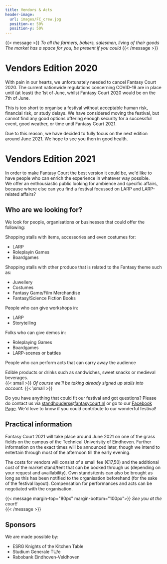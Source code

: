 ```yaml
---
title: Vendors & Acts
header-image:
  url: images/FC_crew.jpg
  position-x: 50%
  position-y: 50%
---
```


{{< message >}}
  _To all the farmers, bakers, salesmen, living of their goods_ \
  _The market has a space for you, be present if you could_
{{< /message >}}


# Vendors Edition 2020
With pain in our hearts, we unfortunately needed to cancel Fantasy Court 2020. The current nationwide regulations concerning COVID-19 are in place until (at least) the 1st of June, whilst Fantasy Court 2020 would be on the 7th of June.

This is too short to organise a festival without acceptable human risk, financial risk, or study delays. We have considered moving the festival, but cannot find any good options offering enough security for a successful event, good weather, or time until Fantasy Court 2021.

Due to this reason, we have decided to fully focus on the next edition around June 2021. We hope to see you then in good health.

# Vendors Edition 2021
In order to make Fantasy Court the best version it could be, we'd like to have people who can enrich the experience in whatever way possible. \
We offer an enthousiastic public looking for ambience and specific affairs, because where else can you find a festival focussed on LARP and LARP-related affairs?

## Who are we looking for?
We look for people, organisations or businesses that could offer the following:

Shopping stalls with items, accessories and even costumes for:
* LARP
* Roleplayin Games
* Boardgames

Shopping stalls with other produce that is related to the Fantasy theme such as:</p>
* Juwellery
* Costumes
* Fantasy Game/Film Merchandise
* Fantasy/Science Fiction Books

People who can give workshops in:
* LARP
* Storytelling

Folks who can give demos in:
* Roleplaying Games
* Boardgames
* LARP-scenes or battles

People who can perform acts that can carry away the audience

Edible products or drinks such as sandwiches, sweet snacks or medieval beverages. \
{{< small >}}
  _Of course we'll be taking already signed up stalls into account._
{{< \small >}}

Do you have anything that could fit our festival and got questions? Please do contact us via [standhouders@fantasycourt.nl](mailto:standhouders@fantasycourt.nl) or go to our [Facebook Page](https://www.facebook.com/FantasyCourt/). We'd love to know if you could contribute to our wonderful festival!
            
<!---
The subscription for vendors will open soon! Are you already exited to join as a standholder? Sign up via [this](https://goo.gl/forms/iPVDBuA1ef0gqhN63) Goole Form.

-->
            
## Practical information
Fantasy Court 2021 will take place around June 2021 on one of the grass fields on the campus of the Technical Univerisity of Eindhoven. Further information on the exact times will be announced later, though we intend to entertain through most of the afternoon till the early evening.

The costs for vendors will consist of a small fee (€17,50) and the additional cost of the market stand/tent that can be booked through us (depending on your request and availlability). Own stands/tents can also be brought as long as this has been notified to the organisation beforehand (for the sake of the festival layout).
Compensation for performances and acts can be negotiated with the organisation.


{{< message margin-top="80px" margin-bottom="100px">}}
_See you at the court!_  
{{< /message >}}

## Sponsors
We are made possible by:
* ESRG Knights of the Kitchen Table
* Studium Generale TU/e
* Rabobank Eindhoven-Veldhoven
